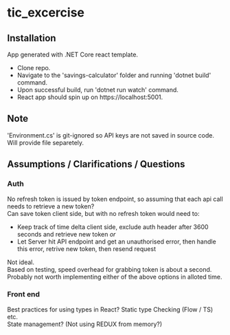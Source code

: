 # tic_excercise

## Installation
App generated with .NET Core react template.  

* Clone repo.  
* Navigate to the 'savings-calculator' folder and running 'dotnet build' command.
* Upon successful build, run 'dotnet run watch' command.  
* React app should spin up on https://localhost:5001.  

## Note
'Environment.cs' is git-ignored so API keys are not saved in source code. Will provide file separetely.

## Assumptions / Clarifications / Questions

### Auth
No refresh token is issued by token endpoint, so assuming that each api call needs to retrieve a new token?  
Can save token client side, but with no refresh token would need to:

* Keep track of time delta client side, exclude auth header after 3600 seconds and retrieve new token 
*or* 
* Let Server hit API endpoint and get an unauthorised error, then handle this error, retrive new token, then resend request

Not ideal.  
Based on testing, speed overhead for grabbing token is about a second. Probably not worth implementing either of the above options in alloted time.

### Front end
Best practices for using types in React? Static type Checking (Flow / TS) etc.  
State management? (Not using REDUX from memory?)

